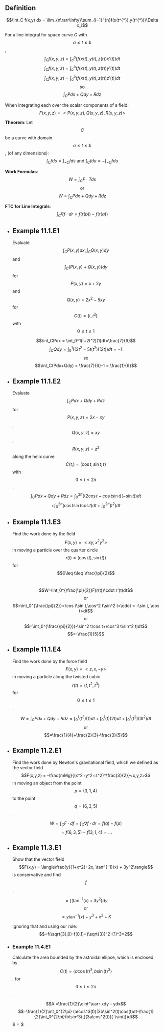 ## Definition
$$\int_C f(x,y) dx = \lim_{n\rarr\infty}\sum_{i=1}^{n}f(x(t^{*}),y(t^{*}))\Delta x_i$$

For a line integral for space curve $C$ with $$a\leq t \leq b$$,
$$\int_Cf(x,y,z) = \int_a^b(f(x(t),y(t),z(t))x'(t))dt$$
$$\int_Cf(x,y,z) = \int_a^b(f(x(t),y(t),z(t))y'(t))dt$$
$$\int_Cf(x,y,z) = \int_a^b(f(x(t),y(t),z(t))z'(t))dt$$
$$\text{so}$$
$$\int_CPdx+Qdy+Rdz$$

When integrating each over the scalar components of a field:
$$F(x,y,z) = <P(x,y,z), Q(x,y,z), R(x,y,z)>$$

**Theorem**:
Let $$C$$ be a curve with domain $$a\leq t\leq b$$, (of any dimensions):
$$\int_Cfds = \int_{-C}fds \text{ and } \int_Cfdu = -\int_{-C}fdu$$

**Work Formulas**:
$$W=\int_CF\cdot Tds$$
$$\text{or}$$
$$W=\int_CPdx+Qdy+Rdz$$

**FTC for Line Integrals**:
$$\int_C\nabla f\cdot dr=f(r(b))-f(r(a))$$
- ## Example 11.1.E1
  Evaluate $$\int_C P(x,y)dx, \int_C Q(x,y)dy$$ and $$\int_C(P(x,y) + Q(x,y))dy$$ for $$P(x,y) = x+2y$$ and $$Q(x,y) = 2x^2 - 5xy$$ for $$C(t) = (t,t^2)$$ with $$0\leq t\leq 1$$
  
  $$\int_CPdx = \int_0^1(t+2t^2)(1)dt=\frac{7}{6}$$
  $$\int_CQdy = \int_0^1((2t^2-5t(t^2))(2t))dt=-1$$
  $$\text{so}$$
  $$\int_C(Pdx+Qdy) = \frac{7}{6}-1 = \frac{1}{6}$$
- ## Example 11.1.E2
  Evaluate $$\int_CPdx+Qdy+Rdz$$ for $$P(x,y,z) = 2x-xy$$, $$Q(x,y,z) = xy$$, $$R(x,y,z) = z^2$$ along the helix curve $$C(t,) = (\cos t, \sin t, t)$$ with $$0\leq t \leq 2\pi$$.
  $$\int_CPdx+Qdy+Rdz=\int_0^{2\pi}((2\cos t - \cos t \sin t)(-\sin t))dt$$
  $$+\int_0^{2\pi}(\cos t \sin t\cos t)dt + \int_0^{2\pi}(t^2)dt$$
- ## Example 11.1.E3
  Find the work done by the field $$F(x,y) = <xy, x^2y^2>$$ in moving a particle over the quarter circle $$r(t) = (\cos(t),\sin(t))$$ for $$0\leq t\leq \frac{\pi}{2}$$.
  
  $$W=\int_0^{\frac{\pi}{2}}F(r(t))\cdot r'(t)dt$$
  $$\text{or}$$
  $$=\int_0^{\frac{\pi}{2}}<\cos t\sin t,\cos^2 t\sin^2 t>\cdot < -\sin t, \cos t>dt$$
  $$\text{or}$$
  $$=\int_0^{\frac{\pi}{2}}(-\sin^2 t\cos t+\cos^3 t\sin^2 t)dt$$
  $$=-\frac{1}{5}$$
- ## Example 11.1.E4
  Find the work done by the force field $$F(x,y) = <z,x,-y>$$ in moving a particle along the twisted cubic $$r(t) = (t, t^2, t^3)$$ for $$0 \leq t \leq 1$$.
  
  $$W=\int_C Pdx + Qdy + Rdz = \int_0^1(t^3)(1)dt+\int_0^1(t)(2t)dt+\int_0^1(t^2)(3t^2)dt$$
  $$\text{or}$$
  $$=\frac{1}{4}+\frac{2}{3}-\frac{3}{5}$$
- ## Example 11.2.E1
  Find the work done by Newton's gravitational field, which we defined as the vector field $$F(x,y,z) = -\frac{mMg}{(x^2+y^2+z^2)^\frac{3}{2}}<x,y,z>$$ in moving an object from the point $$p=(3,1,4)$$ to the point $$q=(6,3,5)$$.
  
  $$W=\int_C F\cdot df=\int_C \nabla f \cdot dr = f(q) - f(p)$$
  $$=f(6,3,5) - f(3,1,4) = ...$$
- ## Example 11.3.E1
  Show that the vector field $$F(x,y) = \langle\frac{y}{1+x^2}+2x, \tan^{-1}(x) + 3y^2\rangle$$ is conservative and find $$f$$.
  
  $$=\int(\tan^{-1}(x) + 3y^2)dy$$
  $$\text{or}$$
  $$=y\tan^{-1}(x) + y^3 + x^2 + K$$
  
  Ignoring that and using our rule:
  $$=f(\sqrt{3},0)-f(0,1)=(\sqrt{3})^2-(1)^3=2$$
- ### Example 11.4.E1
  Calculate the area bounded by the astroidal ellipse, which is enclosed by $$C(t)= \langle a\cos(t)^3, b\sin(t)^3\rangle$$, for $$0 \leq t \leq 2\pi$$.
  
  $$A =\frac{1}{2}\oint^\uarr xdy - ydx$$
  $$=\frac{1}{2}\int_0^{2\pi} (a\cos^3(t))(3b\sin^2(t)\cos(t)dt-\frac{1}{2}\int_0^{2\pi}(b\sin^3(t)(3a\cos^2(t))(-\sin(t))dt$$
  $$=\$$